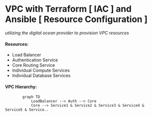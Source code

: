 # VPC with Terraform [ IAC ] and Ansible [ Resource Configuration ]
_utilizing the digital ocean provider to provision VPC resources_

#### Resources:
 - Load Balancer
 - Authentication Service
 - Core Routing Service
 - Individual Compute Services
 - Individual Database Services

#### VPC Hierarchy:
``` mermaid
        graph TD
            LoadBalancer --> Auth --> Core
            Core --> Service1 & Service2 & Service3 & Service4 & Service5 & Service..
```
